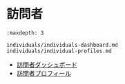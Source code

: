 # 訪問者

```{toctree}
:maxdepth: 3

individuals/individuals-dashboard.md
individuals/individual-profiles.md
```

- [訪問者ダッシュボード](./individuals/individuals-dashboard.md)
- [訪問者プロフィール](./individuals/individual-profiles.md)
